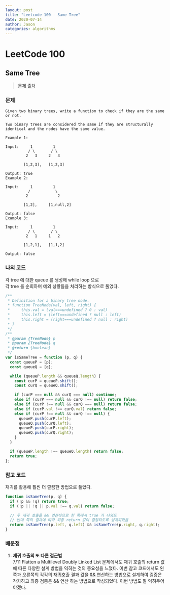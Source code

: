 ```yaml
---
layout: post
title: "Leetcode 100 - Same Tree"
date: 2020-07-14
author: Jason
categories: algorithms
---
```


# LeetCode 100

## Same Tree

> [문제 출처](https://leetcode.com/problems/same-tree/solution/)

### 문제

```
Given two binary trees, write a function to check if they are the same or not.

Two binary trees are considered the same if they are structurally identical and the nodes have the same value.

Example 1:

Input:     1         1
          / \       / \
         2   3     2   3

        [1,2,3],   [1,2,3]

Output: true
Example 2:

Input:     1         1
          /           \
         2             2

        [1,2],     [1,null,2]

Output: false
Example 3:

Input:     1         1
          / \       / \
         2   1     1   2

        [1,2,1],   [1,1,2]

Output: false
```

### 나의 코드

각 tree 에 대한 queue 를 생성해 while loop 으로  
각 tree 를 순회하며 예외 상황들을 처리하는 방식으로 풀었다.

```javascript
/**
 * Definition for a binary tree node.
 * function TreeNode(val, left, right) {
 *     this.val = (val===undefined ? 0 : val)
 *     this.left = (left===undefined ? null : left)
 *     this.right = (right===undefined ? null : right)
 * }
 */
/**
 * @param {TreeNode} p
 * @param {TreeNode} q
 * @return {boolean}
 */
var isSameTree = function (p, q) {
  const queueP = [p];
  const queueQ = [q];

  while (queueP.length && queueQ.length) {
    const curP = queueP.shift();
    const curQ = queueQ.shift();

    if (curP === null && curQ === null) continue;
    else if (curP === null && curQ !== null) return false;
    else if (curP !== null && curQ === null) return false;
    else if (curP.val !== curQ.val) return false;
    else if (curP !== null && curQ !== null) {
      queueP.push(curP.left);
      queueQ.push(curQ.left);
      queueP.push(curP.right);
      queueQ.push(curQ.right);
    }
  }

  if (queueP.length !== queueQ.length) return false;
  return true;
};
```

### 참고 코드

재귀를 활용해 훨씬 더 깔끔한 방법으로 풀었다.

```javascript
function isSameTree(p, q) {
  if (!p && !q) return true;
  if (!p || !q || p.val !== q.val) return false;

  // 두 재귀 호출을 && 연산하므로 한 쪽에서 true 가 나와도
  // 반대 쪽의 결과에 따라 최종 return 값이 결정되도록 설계되었음
  return isSameTree(p.left, q.left) && isSameTree(p.right, q.right);
}
```

### 배운점

1. **재귀 호출의 또 다른 접근법**  
   7/11 Flatten a Multilevel Doubly Linked List 문제에서도 재귀 호출의 return 값에 따른
   다양한 설계 방법을 익히는 것의 중요성을 느꼈다.
   이번 참고 코드에서도 왼쪽과 오른쪽의 각각의 재귀호출 결과 값을 && 연산하는 방법으로 설계하여
   검증은 각자하고 최종 검증은 && 연산 하는 방법으로 작성되었다.
   이번 방법도 잘 익혀두어야겠다.
